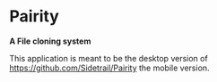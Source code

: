 # Pairity

**A File cloning system**

This application is meant to be the desktop version of https://github.com/Sidetrail/Pairity the mobile version. 